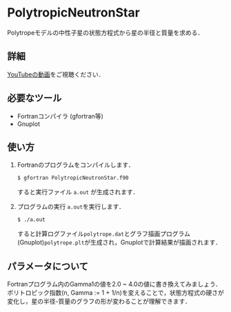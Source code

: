 # PolytropicNeutronStar
 Polytropeモデルの中性子星の状態方程式から星の半径と質量を求める．

## 詳細
[YouTubeの動画](http://example.com)をご視聴ください．

## 必要なツール
- Fortranコンパイラ (gfortran等)
- Gnuplot 

## 使い方
1. Fortranのプログラムをコンパイルします．
   ```bash
   $ gfortran PolytropicNeutronStar.f90
   ```
   すると実行ファイル ``` a.out ``` が生成されます．

2. プログラムの実行
   ```a.out```を実行します．
   ```bash
   $ ./a.out
   ```
   すると計算ログファイル```polytrope.dat```とグラフ描画プログラム(Gnuplot)```polytrope.plt```が生成され，Gnuplotで計算結果が描画されます．

 ## パラメータについて
 Fortranプログラム内のGamma1の値を2.0 ~ 4.0の値に書き換えてみましょう．
 ポリトロピック指数(n, Gamma := 1 + 1/n)を変えることで，状態方程式の硬さが変化し，星の半径-質量のグラフの形が変わることが理解できます．
